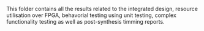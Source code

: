 This folder contains all the results related to the integrated design, resource utilisation over FPGA, behavorial testing using unit testing, complex functionality testing as well as post-synthesis timming reports.
